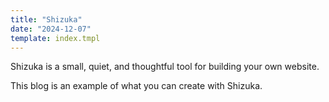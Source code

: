 ```yaml
---
title: "Shizuka"
date: "2024-12-07"
template: index.tmpl
---
```



Shizuka is a small, quiet, and thoughtful tool for building your own website.

This blog is an example of what you can create with Shizuka.
